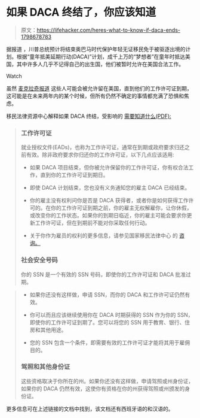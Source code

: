 # 如果 DACA 终结了，你应该知道

> 原文：<https://lifehacker.com/heres-what-to-know-if-daca-ends-1798678783>

据报道 ，川普总统预计将结束奥巴马时代保护年轻无证移民免于被驱逐出境的计划。根据“童年抵美延期行动(DACA)”计划，成千上万的“梦想者”在童年时抵达美国，其中许多人几乎不记得自己的出生国，他们被暂时允许在美国合法工作。

Watch

虽然 [麦克拉奇报道](http://www.mcclatchydc.com/news/politics-government/white-house/article170463687.html) 这些人可能会被允许留在美国，直到他们的工作许可证到期，这可能是在未来两年内的某个时候，但所有仍然不确定的事情都充满了恐惧和焦虑。

移民法律资源中心解释如果 DACA 终结，受影响的 [需要知道什么(PDF):](https://www.ilrc.org/sites/default/files/resources/if_daca_ends.pdf)

> ### 工作许可证
> 
> 就业授权文件(EADs)，也称为工作许可证，通常在到期或政府要求归还之前有效。除非政府要求你归还你的工作许可证，以下几点应该适用:
> 
> *   如果 DACA 项目结束，但你被允许保留你的工作许可证，你有权合法工作，直到你的工作许可证到期日。
>     
> *   即使 DACA 计划结束，您也没有义务通知您的雇主 DACA 已经结束。
>     
> *   你的雇主没有权利问你是否是 DACA 获得者，或者你是如何获得工作许可的。在你的工作许可证到期之前，你的雇主无权解雇你，让你休假，或改变你的工作状态。如果你的到期日临近，你的雇主可能会要求你更新工作许可证，但在到期前不能对你采取任何行动。
>     
> *   关于你作为雇员的权利的更多信息，请参见国家移民法律中心 的 [咨询。](https://www.nilc.org/issues/daca/daca-and-workplace-rights/) 
> 
> ### 社会安全号码
> 
> 你的 SSN 是一个有效的 SSN 号码，即使你的工作许可证和 DACA 批准过期。

> *   如果你还没有这样做，申请 SSN，而你的 DACA 和工作许可证仍然有效。
>     
> *   你可以而且应该继续使用你在 DACA 时期获得的 SSN 作为你的 SSN，即使你的工作许可证到期了。您可以将您的 SSN 用于教育、银行、住房和其他用途。
>     
> *   您的 SSN 包含一个条件，即需要有效的工作许可证才能将其用于雇佣目的。
>     
> 
> ### 驾照和其他身份证
> 
> 这些资格取决于你所在的州。如果你还没有这样做，申请驾照或州身份证，如果你的 DACA 仍然有效，这使你有资格在你的州获得驾照或州颁发的身份证。

更多信息可在上述链接的文档中找到，该文档还有西班牙语的和汉语的。